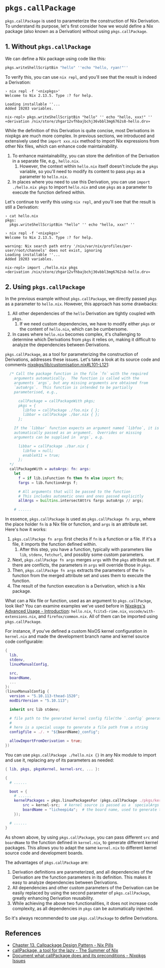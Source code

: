 # `pkgs.callPackage`

`pkgs.callPackage` is used to parameterize the construction of Nix Derivation. To understand its purpose, let's first consider how we would define a Nix package (also known as a Derivation) without using `pkgs.callPackage`.

## 1. Without `pkgs.callPackage`

We can define a Nix package using code like this:

```nix
pkgs.writeShellScriptBin "hello" ''echo "hello, ryan!"''
```

To verify this, you can use `nix repl`, and you'll see that the result is indeed a Derivation:

```shell
› nix repl -f '<nixpkgs>'
Welcome to Nix 2.13.5. Type :? for help.

Loading installable ''...
Added 19203 variables.

nix-repl> pkgs.writeShellScriptBin "hello" '' echo "hello, xxx!" ''
«derivation /nix/store/zhgar12vfhbajbchj36vbbl3mg6762s8-hello.drv»
```

While the definition of this Derivation is quite concise, most Derivations in nixpkgs are much more complex. In previous sections, we introduced and extensively used the `import xxx.nix` method to import Nix expressions from other Nix files, which can enhance code maintainability.

1. To enhance maintainability, you can store the definition of the Derivation in a separate file, e.g., `hello.nix`.
   1. However, the context within `hello.nix` itself doesn't include the `pkgs` variable, so you'll need to modify its content to pass `pkgs` as a parameter to `hello.nix`.
2. In places where you need to use this Derivation, you can use `import ./hello.nix pkgs` to import `hello.nix` and use `pkgs` as a parameter to execute the function defined within.

Let's continue to verify this using `nix repl`, and you'll see that the result is still a Derivation:

```shell
› cat hello.nix          
pkgs:
  pkgs.writeShellScriptBin "hello" '' echo "hello, xxx!" ''

› nix repl -f '<nixpkgs>'
Welcome to Nix 2.13.5. Type :? for help.

warning: Nix search path entry '/nix/var/nix/profiles/per-user/root/channels' does not exist, ignoring
Loading installable ''...
Added 19203 variables.

nix-repl> import ./hello.nix pkgs
«derivation /nix/store/zhgar12vfhbajbchj36vbbl3mg6762s8-hello.drv»
```

## 2. Using `pkgs.callPackage`

In the previous example without `pkgs.callPackage`, we directly passed `pkgs` as a parameter to `hello.nix`. However, this approach has some drawbacks:

1. All other dependencies of the `hello` Derivation are tightly coupled with `pkgs`.
   1. If we need custom dependencies, we have to modify either `pkgs` or the content of `hello.nix`, which can be cumbersome.
2. In cases where `hello.nix` becomes complex, it's challenging to determine which Derivations from `pkgs` it relies on, making it difficult to analyze the dependencies between Derivations.

`pkgs.callPackage`, as a tool for parameterizing the construction of Derivations, addresses these issues. Let's take a look at its source code and comments [nixpkgs/lib/customisation.nix#L101-L121](https://github.com/NixOS/nixpkgs/blob/fe138d3/lib/customisation.nix#L101-L121):


```nix
  /* Call the package function in the file `fn` with the required
    arguments automatically.  The function is called with the
    arguments `args`, but any missing arguments are obtained from
    `autoArgs`.  This function is intended to be partially
    parameterised, e.g.,

      callPackage = callPackageWith pkgs;
      pkgs = {
        libfoo = callPackage ./foo.nix { };
        libbar = callPackage ./bar.nix { };
      };

    If the `libbar` function expects an argument named `libfoo`, it is
    automatically passed as an argument.  Overrides or missing
    arguments can be supplied in `args`, e.g.

      libbar = callPackage ./bar.nix {
        libfoo = null;
        enableX11 = true;
      };
  */
  callPackageWith = autoArgs: fn: args:
    let
      f = if lib.isFunction fn then fn else import fn;
      fargs = lib.functionArgs f;

      # All arguments that will be passed to the function
      # This includes automatic ones and ones passed explicitly
      allArgs = builtins.intersectAttrs fargs autoArgs // args;    

    # ......
```

In essence, `pkgs.callPackage` is used as `pkgs.callPackage fn args`, where the place holder `fn` is a Nix file or function, and `args` is an attribute set. Here's how it works:

1. `pkgs.callPackge fn args` first checks if `fn` is a function or a file. If it's a file, it imports the function defined within.
   1. After this step, you have a function, typically with parameters like `lib`, `stdenv`, `fetchurl`, and possibly some custom parameters.
2. Next, `pkgs.callPackge fn args` merges `args` with the `pkgs` attribute set. If there are conflicts, the parameters in `args` will override those in `pkgs`.
3. Then, `pkgs.callPackge fn args` extracts the parameters of the `fn` function from the merged attribute set and uses them to execute the function.
4. The result of the function execution is a Derivation, which is a Nix package.

What can a Nix file or function, used as an argument to `pkgs.callPackge`, look like? You can examine examples we've used before in [Nixpkgs's Advanced Usage - Introduction](./intro.md): `hello.nix`, `fcitx5-rime.nix`, `vscode/with-extensions.nix`, and `firefox/common.nix`. All of them can be imported using `pkgs.callPackage`.

For instance, if you've defined a custom NixOS kernel configuration in `kernel.nix` and made the development branch name and kernel source code configurable:

```nix
{
  lib,
  stdenv,
  linuxManualConfig,

  src,
  boardName,
  ...
}:
(linuxManualConfig {
  version = "5.10.113-thead-1520";
  modDirVersion = "5.10.113";

  inherit src lib stdenv;

  # file path to the generated kernel config file(the `.config` generated by make menuconfig)
  #
  # here is a special usage to generate a file path from a string
  configfile = ./. + "${boardName}_config";

  allowImportFromDerivation = true;
})
```

You can use `pkgs.callPackage ./hello.nix {}` in any Nix module to import and use it, replacing any of its parameters as needed:

```nix
{ lib, pkgs, pkgsKernel, kernel-src, ... }:

{
  # ......

  boot = {
    # ......
    kernelPackages = pkgs.linuxPackagesFor (pkgs.callPackage ./pkgs/kernel {
        src = kernel-src;  # kernel source is passed as a `specialArgs` and injected into this module.
        boardName = "licheepi4a";  # the board name, used to generate the kernel config file path.
    });

  # ......
}
```

As shown above, by using `pkgs.callPackage`, you can pass different `src` and `boardName` to the function defined in `kernel.nix`, to generate different kernel packages. This allows you to adapt the same `kernel.nix` to different kernel source code and development boards.

The advantages of `pkgs.callPackage` are:

1. Derivation definitions are parameterized, and all dependencies of the Derivation are the function parameters in its definition. This makes it easy to analyze dependencies between Derivations.
2. All dependencies and other custom parameters of the Derivation can be easily replaced by using the second parameter of `pkgs.callPackage`, greatly enhancing Derivation reusability.
3. While achieving the above two functionalities, it does not increase code complexity, as all dependencies in `pkgs` can be automatically injected.

So it's always recommended to use `pkgs.callPackage` to define Derivations.

## References

- [Chapter 13. Callpackage Design Pattern - Nix Pills](https://nixos.org/guides/nix-pills/callpackage-design-pattern.html)
- [callPackage, a tool for the lazy - The Summer of Nix](https://summer.nixos.org/blog/callpackage-a-tool-for-the-lazy/)
- [Document what callPackage does and its preconditions - Nixpkgs Issues](https://github.com/NixOS/nixpkgs/issues/36354)


